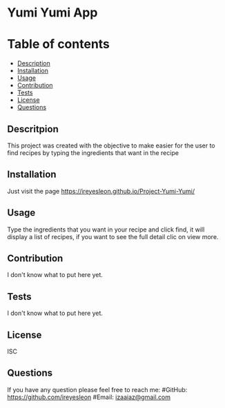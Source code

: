 # Yumi Yumi App
  # Table of contents
  * [Description](#descritpion)
  * [Installation](#installation)
  * [Usage](#usage)
  * [Contribution](#contribution)
  * [Tests](#test)
  * [License](#license)
  * [Questions](#questions)
  
  ## Descritpion
  This project was created with the objective to make easier for the user to find recipes by typing the ingredients that want in the recipe
  ## Installation
  Just visit the page https://ireyesleon.github.io/Project-Yumi-Yumi/
  ## Usage
  Type the ingredients that you want in your recipe and click find, it will display a list of recipes, if you want to see the full detail clic on view more.
  ## Contribution
  I don't know what to put here yet.
  ## Tests
  I don't know what to put here yet.
  ## License
  ISC
  ## Questions
  If you have any question please feel free to reach me:
  #GitHub: https://github.com/ireyesleon
  #Email: izaaiaz@gmail.com
  